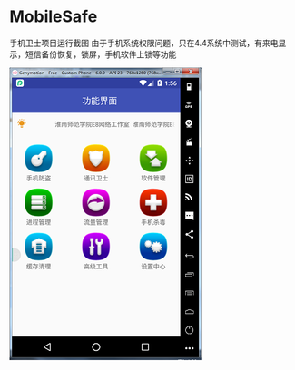 # MobileSafe
手机卫士项目运行截图
由于手机系统权限问题，只在4.4系统中测试，有来电显示，短信备份恢复，锁屏，手机软件上锁等功能

![image](https://github.com/MiChongGET/MobileSafe/blob/master/pic.png)
